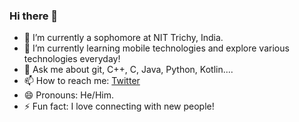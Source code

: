 ### Hi there 👋
- 🔭 I’m currently a sophomore at NIT Trichy, India.
- 🌱 I’m currently learning mobile technologies and explore various technologies everyday!
- 💬 Ask me about git, C++, C, Java, Python, Kotlin....
- 📫 How to reach me: [Twitter](https://twitter.com/Gowtham_B198)
- 😄 Pronouns: He/Him.
- ⚡ Fun fact: I love connecting with new people!
<!--
**GowthamGoush/GowthamGoush** is a ✨ _special_ ✨ repository because its `README.md` (this file) appears on your GitHub profile.

Here are some ideas to get you started:

- 🔭 I’m currently working on ...
- 🌱 I’m currently learning ...
- 👯 I’m looking to collaborate on ...
- 🤔 I’m looking for help with ...
- 💬 Ask me about ...
- 📫 How to reach me: ...
- 😄 Pronouns: ...
- ⚡ Fun fact: ...
-->
